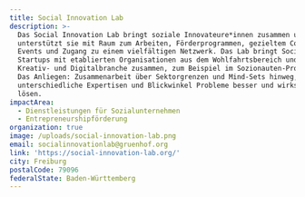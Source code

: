 ```yaml
---
title: Social Innovation Lab
description: >-
  Das Social Innovation Lab bringt soziale Innovateure*innen zusammen und
  unterstützt sie mit Raum zum Arbeiten, Förderprogrammen, gezieltem Coaching,
  Events und Zugang zu einem vielfältigen Netzwerk. Das Lab bringt Social
  Startups mit etablierten Organisationen aus dem Wohlfahrtsbereich und der
  Kreativ- und Digitalbranche zusammen, zum Beispiel im Sozionauten-Programm.
  Das Anliegen: Zusammenarbeit über Sektorgrenzen und Mind-Sets hinweg, um durch
  unterschiedliche Expertisen und Blickwinkel Probleme besser und wirksamer zu
  lösen.
impactArea:
  - Dienstleistungen für Sozialunternehmen
  - Entrepreneurshipförderung
organization: true
image: /uploads/social-innovation-lab.png
email: socialinnovationlab@gruenhof.org
link: 'https://social-innovation-lab.org/'
city: Freiburg
postalCode: 79096
federalState: Baden-Württemberg
---
```

